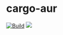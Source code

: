 # cargo-aur

[![Build](https://github.com/fosskers/cargo-aur/workflows/Build/badge.svg)](https://github.com/fosskers/cargo-aur/actions)
[![](https://img.shields.io/crates/v/cargo-aur.svg)](https://crates.io/crates/cargo-aur)
